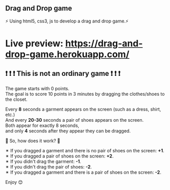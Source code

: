 ## Drag and Drop game
⚡️ Using html5, css3, js to develop a drag and drop game.⚡️
# Live preview: https://drag-and-drop-game.herokuapp.com/
## ❗ ❗ ❗ This is not an ordinary game ❗ ❗ ❗
The game starts with 0 points.  
The goal is to score 10 points in 3 minutes by dragging the clothes/shoes to the closet.

Every **8** seconds a garment appears on the screen (such as a dress, shirt, etc.)\
And every **20-30** seconds a pair of shoes appears on the screen.\
Both appear for exactly 8 seconds,\
and only **4** seconds after they appear they can be dragged.

💁 So, how does it work? 💁

✴ If you dragged a garment and there is no pair of shoes on the screen: **+1**. \
✴ If you dragged a pair of shoes on the screen: **+2**.\
✴ If you didn't drag the garment: **-1**.\
✴ If you didn't drag the pair of shoes: **-2**.\
✴ If you dragged a garment and there is a pair of shoes on the screen: **-2**. 

Enjoy 😊
